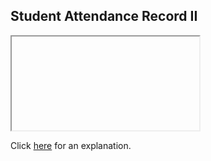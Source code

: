 ##  Student Attendance Record II 

<iframe></iframe>

Click [here](Explanation.md) for an explanation.

